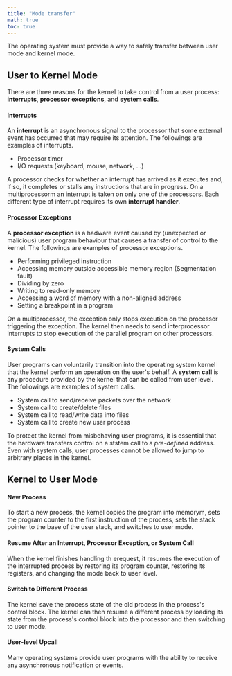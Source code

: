 ```yaml
---
title: "Mode transfer"
math: true
toc: true
---
```


The operating system must provide a way to safely transfer between user mode and kernel mode. 

## User to Kernel Mode
There are three reasons for the kernel to take control from a user process: **interrupts**, **processor exceptions**, and **system calls**.

#### Interrupts
An **interrupt** is an asynchronous signal to the processor that some external event has occurred that may require its attention. The followings are examples of interrupts.

- Processor timer
- I/O requests (keyboard, mouse, network, ...)

A processor checks for whether an interrupt has arrived as it executes and, if so, it completes or stalls any instructions that are in progress. On a multiprocessorm an interrupt is taken on only one of the processors. Each different type of interrupt requires its own **interrupt handler**.

#### Processor Exceptions
A **processor exception** is a hadware event caused by (unexpected or malicious) user program behaviour that causes a transfer of control to the kernel. The followings are examples of processor exceptions.

- Performing privileged instruction
- Accessing memory outside accessible memory region (Segmentation fault)
- Dividing by zero
- Writing to read-only memory
- Accessing a word of memory with a non-aligned address
- Setting a breakpoint in a program

On a multiprocessor, the exception only stops execution on the processor triggering the exception. The kernel then needs to send interprocessor interrupts to stop execution of the parallel program on other processors.

#### System Calls
User programs can voluntarily transition into the operating system kernel that the kernel perform an operation on the user's behalf. A **system call** is any procedure provided by the kernel that can be called from user level. The followings are examples of system calls.

- System call to send/receive packets over the network
- System call to create/delete files
- System call to read/write data into files
- System call to create new user process

To protect the kernel from misbehaving user programs, it is essential that the hardware transfers control on a ststem call to a _pre-defined_ address. Even with system calls, user processes cannot be allowed to jump to arbitrary places in the kernel.

## Kernel to User Mode
#### New Process
To start a new process, the kernel copies the program into memorym, sets the program counter to the first instruction of the process, sets the stack pointer to the base of the user stack, and switches to user mode.

#### Resume After an Interrupt, Processor Exception, or System Call
When the kernel finishes handling th erequest, it resumes the execution of the interrupted process by restoring its program counter, restoring its registers, and changing the mode back to user level.

#### Switch to Different Process
The kernel save the process state of the old process in the process's control block. The kernel can then resume a different process by loading its state from the process's control block into the processor and then switching to user mode.

#### User-level Upcall
Many operating systems provide user programs with the ability to receive any asynchronous notification or events.